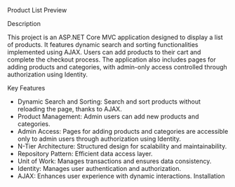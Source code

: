 Product List Preview

Description

This project is an ASP.NET Core MVC application designed to display a list of products. It features dynamic search and sorting functionalities implemented using AJAX. Users can add products to their cart and complete the checkout process. The application also includes pages for adding products and categories, with admin-only access controlled through authorization using Identity.


Key Features
- Dynamic Search and Sorting: Search and sort products without reloading the page, thanks to AJAX.
- Product Management: Admin users can add new products and categories.
- Admin Access: Pages for adding products and categories are accessible only to admin users through authorization using Identity.
- N-Tier Architecture: Structured design for scalability and maintainability.
- Repository Pattern: Efficient data access layer.
- Unit of Work: Manages transactions and ensures data consistency.
- Identity: Manages user authentication and authorization.
- AJAX: Enhances user experience with dynamic interactions.
Installation
